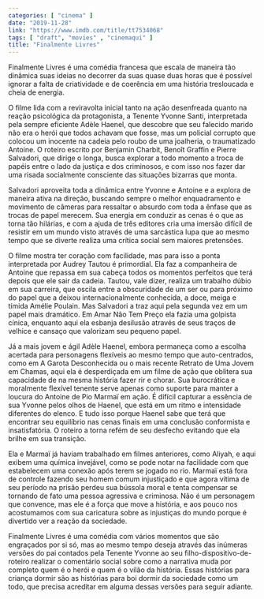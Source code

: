 ```yaml
---
categories: [ "cinema" ]
date: "2019-11-28"
link: "https://www.imdb.com/title/tt7534068"
tags: [ "draft", "movies" , "cinemaqui" ]
title: "Finalmente Livres"
---
```

Finalmente Livres é uma comédia francesa que escala de maneira tão dinâmica suas ideias no decorrer da suas quase duas horas que é possível ignorar a falta de criatividade e de coerência em uma história tresloucada e cheia de energia.

O filme lida com a reviravolta inicial tanto na ação desenfreada quanto na reação psicológica da protagonista, a Tenente Yvonne Santi, interpretada pela sempre eficiente Adèle Haenel, que descobre que seu falecido marido não era o herói que todos achavam que fosse, mas um policial corrupto que colocou um inocente na cadeia pelo roubo de uma joalheria, o traumatizado Antoine. O roteiro escrito por Benjamin Charbit, Benoît Graffin e Pierre Salvadori, que dirige o longa, busca explorar a todo momento a troca de papéis entre o lado da justiça e dos criminosos, e com isso nos fazer dar uma risada socialmente consciente das situações bizarras que monta.

Salvadori aproveita toda a dinâmica entre Yvonne e Antoine e a explora de maneira ativa na direção, buscando sempre o melhor enquadramento e movimento de câmeras para ressaltar o absurdo com toda a ênfase que as trocas de papel merecem. Sua energia em conduzir as cenas é o que as torna tão hilárias, e com a ajuda de três editores cria uma imersão difícil de resistir em um mundo visto através de uma sarcástica lupa que ao mesmo tempo que se diverte realiza uma crítica social sem maiores pretensões.

O filme mostra ter coração com facilidade, mas para isso a ponta interpretada por Audrey Tautou é primordial. Ela faz a companheira de Antoine que repassa em sua cabeça todos os momentos perfeitos que terá depois que ele sair da cadeia. Tautou, vale dizer, realiza um trabalho dúbio em sua carreira, que oscila entre a obscuridade de um ser ou para próximo do papel que a deixou internacionalmente conhecida, a doce, meiga e tímida Amélie Poulain. Mas Salvadori a traz aqui pela segunda vez em um papel mais dramático. Em Amar Não Tem Preço ela fazia uma golpista cínica, enquanto aqui ela esbanja desilusão através de seus traços de velhice e cansaço que valorizam seu pequeno papel.

Já a mais jovem e ágil Adèle Haenel, embora permaneça como a escolha acertada para personagens flexíveis ao mesmo tempo que auto-centrados, como em A Garota Desconhecida ou o mais recente Retrato de Uma Jovem em Chamas, aqui ela é desperdiçada em um filme de ação que oblitera sua capacidade de na mesma história fazer rir e chorar. Sua burocrática e moralmente flexível tenente serve apenas como suporte para manter a loucura do Antoine de Pio Marmaï em ação. É difícil capturar a essência de sua Yvonne pelos olhos de Haenel, que está em um ritmo e intensidade diferentes do elenco. E tudo isso porque Haenel sabe que terá que encontrar seu equilíbrio nas cenas finais em uma conclusão conformista e insatisfatória. O roteiro a torna refém de seu desfecho evitando que ela brilhe em sua transição.

Ela e Marmaï já haviam trabalhado em filmes anteriores, como Aliyah, e aqui exibem uma química invejável, como se pode notar na facilidade com que estabelecem uma conexão após terem se jogado no rio. Marmaï está fora de controle fazendo seu homem comum injustiçado e que agora vítima de seu período na prisão perdeu sua bússola moral e tenta compensar se tornando de fato uma pessoa agressiva e criminosa. Não é um personagem que convence, mas ele é a força que move a história, e aos pouco nos acostumamos com sua caricatura sobre as injustiças do mundo porque é divertido ver a reação da sociedade.

Finalmente Livres é uma comédia com vários momentos que são engraçados por si só, mas ao mesmo tempo deseja através das inúmeras versões do pai contados pela Tenente Yvonne ao seu filho-dispositivo-de-roteiro realizar o comentário social sobre como a narrativa muda por completo quem é o herói e quem é o vilão da história. Essas histórias para criança dormir são as histórias para boi dormir da sociedade como um todo, que precisa acreditar em alguma dessas versões para seguir adiante.
